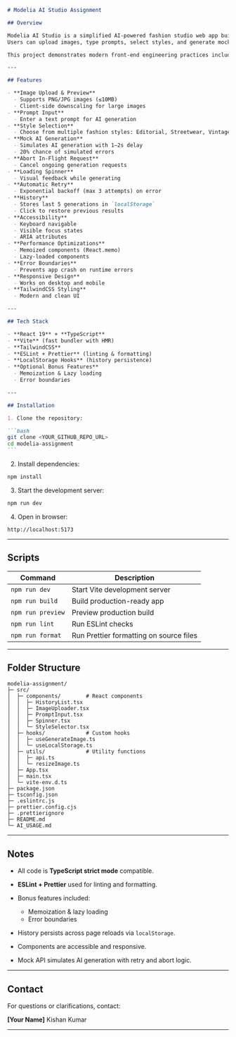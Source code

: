 ````md
# Modelia AI Studio Assignment

## Overview

Modelia AI Studio is a simplified AI-powered fashion studio web app built with **React + TypeScript + Vite**.  
Users can upload images, type prompts, select styles, and generate mock AI fashion visuals.

This project demonstrates modern front-end engineering practices including accessibility, error handling, performance optimizations, local storage persistence, and responsive design.

---

## Features

- **Image Upload & Preview**
  - Supports PNG/JPG images (≤10MB)
  - Client-side downscaling for large images
- **Prompt Input**
  - Enter a text prompt for AI generation
- **Style Selection**
  - Choose from multiple fashion styles: Editorial, Streetwear, Vintage
- **Mock AI Generation**
  - Simulates AI generation with 1–2s delay
  - 20% chance of simulated errors
- **Abort In-Flight Request**
  - Cancel ongoing generation requests
- **Loading Spinner**
  - Visual feedback while generating
- **Automatic Retry**
  - Exponential backoff (max 3 attempts) on error
- **History**
  - Stores last 5 generations in `localStorage`
  - Click to restore previous results
- **Accessibility**
  - Keyboard navigable
  - Visible focus states
  - ARIA attributes
- **Performance Optimizations**
  - Memoized components (React.memo)
  - Lazy-loaded components
- **Error Boundaries**
  - Prevents app crash on runtime errors
- **Responsive Design**
  - Works on desktop and mobile
- **TailwindCSS Styling**
  - Modern and clean UI

---

## Tech Stack

- **React 19** + **TypeScript**
- **Vite** (fast bundler with HMR)
- **TailwindCSS**
- **ESLint + Prettier** (linting & formatting)
- **LocalStorage Hooks** (history persistence)
- **Optional Bonus Features**
  - Memoization & Lazy loading
  - Error boundaries

---

## Installation

1. Clone the repository:

```bash
git clone <YOUR_GITHUB_REPO_URL>
cd modelia-assignment
```
````

2. Install dependencies:

```bash
npm install
```

3. Start the development server:

```bash
npm run dev
```

4. Open in browser:

```
http://localhost:5173
```

---

## Scripts

| Command           | Description                             |
| ----------------- | --------------------------------------- |
| `npm run dev`     | Start Vite development server           |
| `npm run build`   | Build production-ready app              |
| `npm run preview` | Preview production build                |
| `npm run lint`    | Run ESLint checks                       |
| `npm run format`  | Run Prettier formatting on source files |

---

## Folder Structure

```
modelia-assignment/
├─ src/
│  ├─ components/        # React components
│  │  ├─ HistoryList.tsx
│  │  ├─ ImageUploader.tsx
│  │  ├─ PromptInput.tsx
│  │  ├─ Spinner.tsx
│  │  └─ StyleSelector.tsx
│  ├─ hooks/             # Custom hooks
│  │  ├─ useGenerateImage.ts
│  │  └─ useLocalStorage.ts
│  ├─ utils/             # Utility functions
│  │  ├─ api.ts
│  │  └─ resizeImage.ts
│  ├─ App.tsx
│  ├─ main.tsx
│  └─ vite-env.d.ts
├─ package.json
├─ tsconfig.json
├─ .eslintrc.js
├─ prettier.config.cjs
├─ .prettierignore
├─ README.md
└─ AI_USAGE.md
```

---

## Notes

- All code is **TypeScript strict mode** compatible.
- **ESLint + Prettier** used for linting and formatting.
- Bonus features included:
  - Memoization & lazy loading
  - Error boundaries

- History persists across page reloads via `localStorage`.
- Components are accessible and responsive.
- Mock API simulates AI generation with retry and abort logic.

---

## Contact

For questions or clarifications, contact:

**\[Your Name]** Kishan Kumar

---
